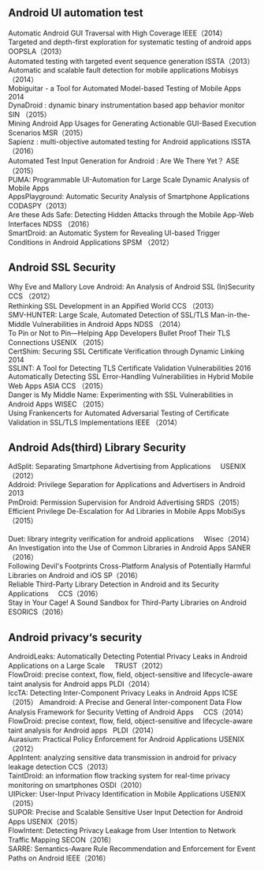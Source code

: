 ## Android UI automation test
Automatic Android GUI Traversal with High Coverage     IEEE（2014）</br>
Targeted and depth-first exploration for systematic testing of android apps     OOPSLA（2013）</br>
Automated testing with targeted event sequence generation     ISSTA（2013）</br>
Automatic and scalable fault detection for mobile applications     Mobisys（2014）</br>
Mobiguitar - a Tool for Automated Model-based Testing of Mobile Apps     2014</br>
DynaDroid : dynamic binary instrumentation based app behavior monitor     SIN （2015）</br>
Mining Android App Usages for Generating Actionable GUI-Based Execution Scenarios     MSR（2015）</br>
Sapienz : multi-objective automated testing for Android applications      ISSTA （2016）</br>
Automated Test Input Generation for Android : Are We There Yet？     ASE（2015） </br>
PUMA: Programmable UI-Automation for Large Scale Dynamic Analysis of Mobile Apps</br>
AppsPlayground: Automatic Security Analysis of Smartphone Applications     CODASPY（2013）</br>
Are these Ads Safe: Detecting Hidden Attacks through the Mobile App-Web Interfaces    NDSS （2016）</br>
SmartDroid: an Automatic System for Revealing UI-based Trigger Conditions in Android Applications     SPSM （2012）</br>

## Android SSL Security
Why Eve and Mallory Love Android: An Analysis of Android SSL (In)Security     CCS （2012）</br>
Rethinking SSL Development in an Appified World      CCS （2013）</br>
SMV-HUNTER: Large Scale, Automated Detection of SSL/TLS Man-in-the-Middle Vulnerabilities in Android Apps     NDSS （2014）</br>
To Pin or Not to Pin—Helping App Developers Bullet Proof Their TLS Connections     USENIX （2015）</br>
CertShim: Securing SSL Certificate Verification through Dynamic Linking     2014</br>
SSLINT: A Tool for Detecting TLS Certificate Validation Vulnerabilities      2016</br>
Automatically Detecting SSL Error-Handling Vulnerabilities in Hybrid Mobile Web Apps     ASIA CCS （2015）</br>
Danger is My Middle Name: Experimenting with SSL Vulnerabilities in Android Apps     WISEC （2015）</br>
Using Frankencerts for Automated Adversarial Testing of Certificate Validation in SSL/TLS Implementations     IEEE （2014）</br>

## Android Ads(third) Library Security
AdSplit: Separating Smartphone Advertising from Applications     USENIX（2012）</br>
Addroid: Privilege Separation for Applications and Advertisers in Android     2013 </br>
PmDroid: Permission Supervision for Android Advertising     SRDS（2015）</br>
Efficient Privilege De-Escalation for Ad Libraries in Mobile Apps     MobiSys（2015）</br>  
Duet: library integrity verification for android applications     Wisec（2014）</br>
An Investigation into the Use of Common Libraries in Android Apps     SANER（2016）</br>
Following Devil's Footprints Cross-Platform Analysis of Potentially Harmful Libraries on Android and iOS     SP（2016）</br>
Reliable Third-Party Library Detection in Android and its Security Applications     CCS（2016）</br>
Stay in Your Cage! A Sound Sandbox for Third-Party Libraries on Android     ESORICS（2016）</br>

## Android privacy‘s security
AndroidLeaks: Automatically Detecting Potential Privacy Leaks in Android Applications on a Large Scale     TRUST（2012）</br>
FlowDroid: precise context, flow, field, object-sensitive and lifecycle-aware taint analysis for Android apps    PLDI（2014）</br>
IccTA: Detecting Inter-Component Privacy Leaks in Android Apps     ICSE（2015）
Amandroid: A Precise and General Inter-component Data Flow Analysis Framework for Security Vetting of Android Apps     CCS（2014）</br>
FlowDroid: precise context, flow, field, object-sensitive and lifecycle-aware taint analysis for Android apps    PLDI（2014）</br>
Aurasium: Practical Policy Enforcement for Android Applications     USENIX（2012）</br>
AppIntent: analyzing sensitive data transmission in android for privacy leakage detection     CCS（2013）</br>
TaintDroid: an information flow tracking system for real-time privacy monitoring on smartphones     OSDI（2010）</br>
UIPicker: User-Input Privacy Identification in Mobile Applications     USENIX（2015）</br>
SUPOR: Precise and Scalable Sensitive User Input Detection for Android Apps     USENIX（2015）</br>
FlowIntent: Detecting Privacy Leakage from User Intention to Network Traffic Mapping     SECON（2016）</br>
SARRE: Semantics-Aware Rule Recommendation and Enforcement for Event Paths on Android     IEEE（2016）</br>
     
